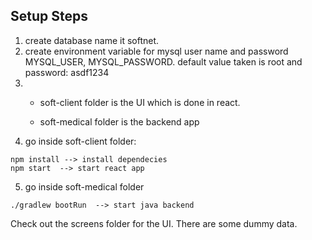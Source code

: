 ## Setup Steps

1) create database name it softnet. 
2) create environment variable for mysql user name and password
MYSQL_USER, MYSQL_PASSWORD. default value taken is root and password: asdf1234
3) - soft-client folder is the UI which is done in react.

   - soft-medical folder is the backend app
4) go inside soft-client folder: 
```
npm install --> install dependecies
npm start  --> start react app
```
5) go inside soft-medical folder
```
./gradlew bootRun  --> start java backend
```

Check out the screens folder for the UI. There are some dummy data.
